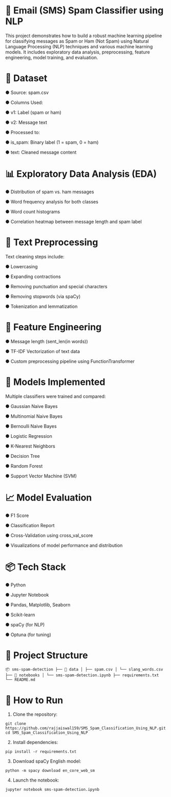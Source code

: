 # 📧 Email (SMS) Spam Classifier using NLP
This project demonstrates how to build a robust machine learning pipeline for classifying messages as Spam or Ham (Not Spam) using Natural Language Processing (NLP) techniques and various machine learning models. It includes exploratory data analysis, preprocessing, feature engineering, model training, and evaluation.

# 📁 Dataset
● Source: spam.csv

● Columns Used:

  ● v1: Label (spam or ham)

  ● v2: Message text

● Processed to:

  ● is_spam: Binary label (1 = spam, 0 = ham)

  ● text: Cleaned message content

# 📊 Exploratory Data Analysis (EDA)
● Distribution of spam vs. ham messages

● Word frequency analysis for both classes

● Word count histograms

● Correlation heatmap between message length and spam label

# 🔄 Text Preprocessing
Text cleaning steps include:

● Lowercasing

● Expanding contractions

● Removing punctuation and special characters

● Removing stopwords (via spaCy)

● Tokenization and lemmatization

# 🧠 Feature Engineering
● Message length (sent_len(in words))

● TF-IDF Vectorization of text data

● Custom preprocessing pipeline using FunctionTransformer

# 🧪 Models Implemented
Multiple classifiers were trained and compared:

● Gaussian Naive Bayes

● Multinomial Naive Bayes

● Bernoulli Naive Bayes

● Logistic Regression

● K-Nearest Neighbors

● Decision Tree

● Random Forest

● Support Vector Machine (SVM)

# 📈 Model Evaluation
● F1 Score

● Classification Report

● Cross-Validation using cross_val_score

● Visualizations of model performance and distribution

# 📦 Tech Stack
● Python 

● Jupyter Notebook

● Pandas, Matplotlib, Seaborn

● Scikit-learn

● spaCy (for NLP)

● Optuna (for tuning)

# 📁 Project Structure
<pre><code>📦 sms-spam-detection ├── 📂 data │ ├── spam.csv │ └── slang_words.csv ├── 📂 notebooks │ └── sms-spam-detection.ipynb ├── requirements.txt └── README.md </code></pre>

# 🚀 How to Run
1. Clone the repository:

```
git clone https://github.com/rajjaiswal159/SMS_Spam_Classification_Using_NLP.git
cd SMS_Spam_Classification_Using_NLP
```

2. Install dependencies:

```
pip install -r requirements.txt
```

3. Download spaCy English model:

```
python -m spacy download en_core_web_sm
```

4. Launch the notebook:

```
jupyter notebook sms-spam-detection.ipynb
```

